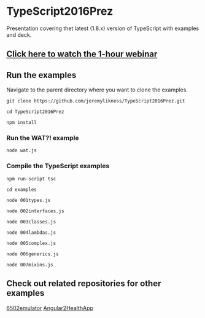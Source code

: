 # TypeScript2016Prez
Presentation covering thet latest (1.8.x) version of TypeScript with examples and deck.

## [Click here to watch the 1-hour webinar](http://csharperimage.jeremylikness.com/2016/03/typescript-18-to-future-proof.html)

## Run the examples 

Navigate to the parent directory where you want to clone the examples.

`git clone https://github.com/jeremylikness/TypeScript2016Prez.git` 

`cd TypeScript2016Prez` 

`npm install`

### Run the WAT?! example 

`node wat.js`

### Compile the TypeScript examples 

`npm run-script tsc` 

`cd examples`

`node 001types.js`

`node 002interfaces.js`

`node 003classes.js`

`node 004lambdas.js`

`node 005complex.js`

`node 006generics.js`

`node 007mixins.js`

## Check out related repositories for other examples

[6502emulator](https://github.com/jeremylikness/6502emulator) 
[Angular2HealthApp](https://github.com/jeremylikness/Angular2HealthApp)
